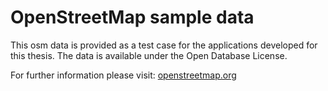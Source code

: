 # OpenStreetMap sample data
This osm data is provided as a test case for the applications developed for this thesis. The data is available under the Open Database License.

For further information please visit: [openstreetmap.org](https://www.openstreetmap.org/copyright)
